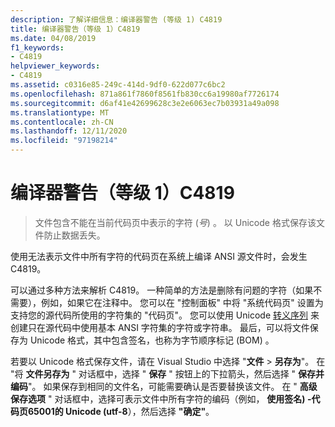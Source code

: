 ```yaml
---
description: 了解详细信息：编译器警告 (等级 1) C4819
title: 编译器警告（等级 1）C4819
ms.date: 04/08/2019
f1_keywords:
- C4819
helpviewer_keywords:
- C4819
ms.assetid: c0316e85-249c-414d-9df0-622d077c6bc2
ms.openlocfilehash: 871a861f7860f8561fb830cc6a19980af7726174
ms.sourcegitcommit: d6af41e42699628c3e2e6063ec7b03931a49a098
ms.translationtype: MT
ms.contentlocale: zh-CN
ms.lasthandoff: 12/11/2020
ms.locfileid: "97198214"
---
```

# <a name="compiler-warning-level-1-c4819"></a>编译器警告（等级 1）C4819

> 文件包含不能在当前代码页中表示的字符 (*号*) 。 以 Unicode 格式保存该文件防止数据丢失。

使用无法表示文件中所有字符的代码页在系统上编译 ANSI 源文件时，会发生 C4819。

可以通过多种方法来解析 C4819。 一种简单的方法是删除有问题的字符（如果不需要），例如，如果它在注释中。 您可以在 "控制面板" 中将 "系统代码页" 设置为支持您的源代码所使用的字符集的 "代码页"。 您可以使用 Unicode [转义序列](../../c-language/escape-sequences.md) 来创建只在源代码中使用基本 ANSI 字符集的字符或字符串。 最后，可以将文件保存为 Unicode 格式，其中包含签名，也称为字节顺序标记 (BOM) 。

若要以 Unicode 格式保存文件，请在 Visual Studio 中选择 "**文件**  >  **另存为**"。 在 "将 **文件另存为** " 对话框中，选择 " **保存** " 按钮上的下拉箭头，然后选择 " **保存并编码**"。 如果保存到相同的文件名，可能需要确认是否要替换该文件。 在 " **高级保存选项** " 对话框中，选择可表示文件中所有字符的编码（例如， **使用签名) -代码页65001的 Unicode (utf-8**），然后选择 **"确定"**。
